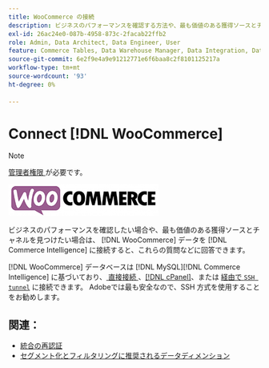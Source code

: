 ```yaml
---
title: WooCommerce の接続
description: ビジネスのパフォーマンスを確認する方法や、最も価値のある獲得ソースとチャネルを見つける方法について説明します。
exl-id: 26ac24e0-087b-4958-873c-2facab22ffb2
role: Admin, Data Architect, Data Engineer, User
feature: Commerce Tables, Data Warehouse Manager, Data Integration, Data Import/Export
source-git-commit: 6e2f9e4a9e91212771e6f6baa8c2f8101125217a
workflow-type: tm+mt
source-wordcount: '93'
ht-degree: 0%

---
```


# Connect [!DNL WooCommerce]

>[!NOTE]
>
>[ 管理者権限 ](../../../administrator/user-management/user-management.md) が必要です。

![](../../../assets/WooCommerce-Logo.jpg)

ビジネスのパフォーマンスを確認したい場合や、最も価値のある獲得ソースとチャネルを見つけたい場合は、 [!DNL WooCommerce] データを [!DNL Commerce Intelligence] に接続すると、これらの質問などに回答できます。

[!DNL WooCommerce] データベースは [!DNL MySQL][!DNL Commerce Intelligence] に基づいており、[ 直接接続 ](../integrations/mysql-via-a-direct-connection.md)、[[!DNL cPanel]](../integrations/mysql-via-cpanel.md)、または [ 経由で `SSH tunnel`](../integrations/mysql-via-ssh-tunnel.md) に接続できます。 Adobeでは最も安全なので、SSH 方式を使用することをお勧めします。

## 関連：

* [ 統合の再認証 ](https://experienceleague.adobe.com/docs/commerce-knowledge-base/kb/how-to/mbi-reauthenticating-integrations.html?lang=ja)
* [セグメント化とフィルタリングに推奨されるデータディメンション](../../../best-practices/segment-filter.md)
